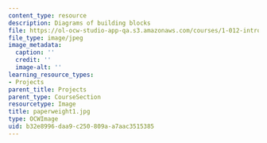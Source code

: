 ```yaml
---
content_type: resource
description: Diagrams of building blocks
file: https://ol-ocw-studio-app-qa.s3.amazonaws.com/courses/1-012-introduction-to-civil-engineering-design-spring-2002/b32e8996daa9c250809aa7aac3515385_paperweight1.jpg
file_type: image/jpeg
image_metadata:
  caption: ''
  credit: ''
  image-alt: ''
learning_resource_types:
- Projects
parent_title: Projects
parent_type: CourseSection
resourcetype: Image
title: paperweight1.jpg
type: OCWImage
uid: b32e8996-daa9-c250-809a-a7aac3515385
---
```


